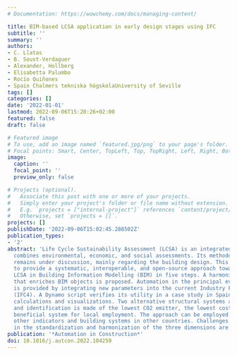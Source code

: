 ```yaml
---
# Documentation: https://wowchemy.com/docs/managing-content/

title: BIM-based LCSA application in early design stages using IFC
subtitle: ''
summary: ''
authors:
- C. Llatas
- B. Soust-Verdaguer
- Alexander, Hollberg
- Elisabetta Palumbo
- Rocío Quiñones
- Spain Chalmers tekniska högskolaUniversity of Seville
tags: []
categories: []
date: '2022-01-01'
lastmod: 2022-09-06T15:20:26+02:00
featured: false
draft: false

# Featured image
# To use, add an image named `featured.jpg/png` to your page's folder.
# Focal points: Smart, Center, TopLeft, Top, TopRight, Left, Right, BottomLeft, Bottom, BottomRight.
image:
  caption: ''
  focal_point: ''
  preview_only: false

# Projects (optional).
#   Associate this post with one or more of your projects.
#   Simply enter your project's folder or file name without extension.
#   E.g. `projects = ["internal-project"]` references `content/project/deep-learning/index.md`.
#   Otherwise, set `projects = []`.
projects: []
publishDate: '2022-09-06T15:02:45.288502Z'
publication_types:
- '2'
abstract: 'Life Cycle Sustainability Assessment (LCSA) is an integrated method that
  combines environmental, economic, and social assessments. Its methodological development
  remains under discussion, mainly regarding the building design. This paper aims
  to provide a systematic, interoperable, and open-source approach towards implementing
  LCSA in Building Information Modelling (BIM) in five steps. A harmonized data structure
  that enriches BIM objects is proposed. Automation in the principal evaluation step
  is provided by integrating new parameters into the current Industry Foundation Classes
  (IFC4). A Dynamo script verifies its utility in a case study in Spain using real-time
  calculations and visualizations. Two alternative structural systems are assessed,
  and identification is made of the lowest CO2 emitter, the lowest cost, and the most
  beneficial system for local employment. The approach can be employed to evaluate
  other indicators and building systems in other countries. Challenges and limitations
  in the standardization and harmonization of the three dimensions are identified.  '
publication: '*Automation in Construction*'
doi: 10.1016/j.autcon.2022.104259
---
```

